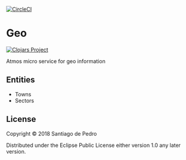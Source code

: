 [![CircleCI](https://circleci.com/gh/AtmosSystem/Geo.svg?style=svg)](https://circleci.com/gh/AtmosSystem/Geo)

# Geo

[![Clojars Project](https://img.shields.io/clojars/v/atmos-geo.svg)](https://clojars.org/atmos-geo)

Atmos micro service for geo information

## Entities

* Towns
* Sectors

## License

Copyright © 2018 Santiago de Pedro

Distributed under the Eclipse Public License either version 1.0 any later version.
